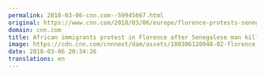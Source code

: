```yaml
---
permalink: 2018-03-06-cnn.com--59945667.html
original: https://www.cnn.com/2018/03/06/europe/florence-protests-senegalese-immigrants-intl/index.html
domain: cnn.com
title: African immigrants protest in Florence after Senegalese man killed
image: https://cdn.cnn.com/cnnnext/dam/assets/180306120048-02-florence-shooting-0305-restricted-super-tease.jpg
date: 2018-03-06 20:34:26
translations: en
---
```


